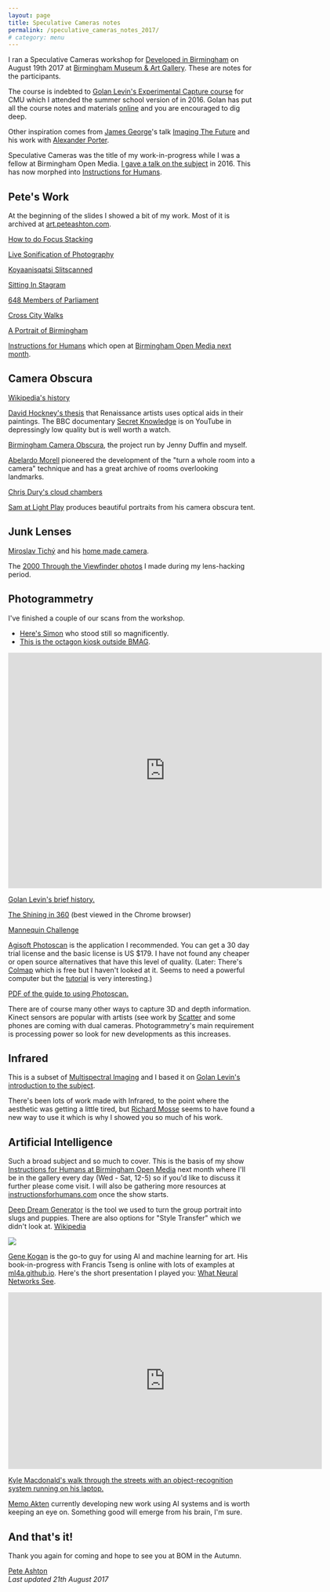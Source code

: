 ```yaml
---
layout: page
title: Speculative Cameras notes
permalink: /speculative_cameras_notes_2017/
# category: menu
---
```


I ran a Speculative Cameras workshop for [Developed in Birmingham](https://www.developedinbirmingham.com) on August 19th 2017 at [Birmingham Museum & Art Gallery](http://www.birminghammuseums.org.uk/bmag). These are notes for the participants. 

The course is indebted to [Golan Levin's Experimental Capture course](https://github.com/golanlevin/ExperimentalCapture) for CMU which I attended the summer school version of in 2016. Golan has put all the course notes and materials [online](https://github.com/golanlevin/ExperimentalCapture) and you are encouraged to dig deep. 

Other inspiration comes from [James George](http://jamesgeorge.org)'s talk [Imaging The Future](https://vimeo.com/134973504) and his work with [Alexander Porter](http://alexanderporter.net).

Speculative Cameras was the title of my work-in-progress while I was a fellow at Birmingham Open Media. [I gave a talk on the subject](https://vimeo.com/159868781) in 2016. This has now morphed into [Instructions for Humans](http://art.peteashton.com/instructions-for-humans/). 

## Pete's Work

At the beginning of the slides I showed a bit of my work. Most of it is archived at [art.peteashton.com](http://art.peteashton.com). 

[How to do Focus Stacking](http://blog.peteashton.com/art/2017/01/03/stacking/)

[Live Sonification of Photography](http://art.peteashton.com/live-sonification-photography/) 

[Koyaanisqatsi Slitscanned](http://art.peteashton.com/koyaanisqatsi-slitscanned/)

[Sitting In Stagram](http://art.peteashton.com/sitting-in-stagram/)

[648 Members of Parliament](http://art.peteashton.com/648-MPs/)

[Cross City Walks](http://xcw.org.uk)

[A Portrait of Birmingham](http://art.peteashton.com/portrait-bham)

[Instructions for Humans](http://art.peteashton.com/instructions-for-humans/) which open at [Birmingham Open Media next month](http://www.bom.org.uk/event/instructions-for-humans/).

## Camera Obscura

[Wikipedia's history](https://en.wikipedia.org/wiki/Camera_obscura)

[David Hockney's thesis](https://en.wikipedia.org/wiki/Hockney–Falco_thesis) that Renaissance artists uses optical aids in their paintings. The BBC documentary [Secret Knowledge](https://www.youtube.com/watch?v=X97bhjx4EaI) is on YouTube in depressingly low quality but is well worth a watch. 

[Birmingham Camera Obscura](http://bhamobscura.com), the project run by Jenny Duffin and myself. 

[Abelardo Morell](http://www.abelardomorell.net/project/camera-obscura/) pioneered the development of the "turn a whole room into a camera" technique and has a great archive of rooms overlooking landmarks. 

[Chris Dury's cloud chambers](http://chrisdrury.co.uk)

[Sam at Light Play](https://light-play.org) produces beautiful portraits from his camera obscura tent. 

## Junk Lenses

[Miroslav Tichý](https://en.wikipedia.org/wiki/Miroslav_Tichý) and his [home made camera](http://tichyocean.com/artist/miroslav-tichy).  

The [2000 Through the Viewfinder photos](https://www.flickr.com/photos/peteashton/sets/72157594253244021) I made during my lens-hacking period. 

## Photogrammetry 

I've finished a couple of our scans from the workshop. 

- [Here's Simon](https://skfb.ly/6tnNU) who stood still so magnificently. 
- [This is the octagon kiosk outside BMAG](https://skfb.ly/6tnQH).

<div class="sketchfab-embed-wrapper"><iframe width="640" height="480" src="https://sketchfab.com/models/500e4061685e4ccaaa819765a3f2aff6/embed" frameborder="0" allowvr allowfullscreen mozallowfullscreen="true" webkitallowfullscreen="true" onmousewheel=""></iframe>
</div>

[Golan Levin's brief history.](https://github.com/golanlevin/ExperimentalCapture/blob/master/docs/Photogrammetry-and-3D-scanning.md)

[The Shining in 360](https://www.youtube.com/watch?v=AupAFblRwgY) (best viewed in the Chrome browser)

[Mannequin Challenge](http://prostheticknowledge.tumblr.com/post/153566351806/mannequinchallenge-structure-from-motion-a)

[Agisoft Photoscan](http://www.agisoft.com) is the application I recommended. You can get a 30 day trial license and the basic license is US $179. I have not found any cheaper or open source alternatives that have this level of quality. (Later: There's [Colmap](https://demuc.de/colmap/) which is free but I haven't looked at it. Seems to need a powerful computer but the [tutorial](https://www.youtube.com/watch?v=P-EC0DzeVEU) is very interesting.)

[PDF of the guide to using Photoscan.](https://github.com/golanlevin/ExperimentalCapture/blob/master/workshop/pdf/photogrammetry_from_video_with_photoscan.pdf)

There are of course many other ways to capture 3D and depth information. Kinect sensors are popular with artists (see work by [Scatter](http://scatter.nyc) and some phones are coming with dual cameras. Photogrammetry's main requirement is processing power so look for new developments as this increases. 

## Infrared

This is a subset of [Multispectral Imaging](https://en.wikipedia.org/wiki/Multispectral_image) and I based it on [Golan Levin's introduction to the subject](https://github.com/golanlevin/ExperimentalCapture/blob/master/docs/hyperspectral.md). 

There's been lots of work made with Infrared, to the point where the aesthetic was getting a little tired, but [Richard Mosse](http://www.richardmosse.com) seems to have found a new way to use it which is why I showed you so much of his work. 

## Artificial Intelligence

Such a broad subject and so much to cover. This is the basis of my show [Instructions for Humans at Birmingham Open Media](http://www.bom.org.uk/event/instructions-for-humans/) next month where I'll be in the gallery every day (Wed - Sat, 12-5) so if you'd like to discuss it further please come visit. I will also be gathering more resources at [instructionsforhumans.com](http://instructionsforhumans.com) once the show starts.

[Deep Dream Generator](https://deepdreamgenerator.com) is the tool we used to turn the group portrait into slugs and puppies. There are also options for "Style Transfer" which we didn't look at. [Wikipedia](https://en.wikipedia.org/wiki/DeepDream)

![](http://peteashton.com/images/dream_qviki86p1q0.jpg)

[Gene Kogan](http://genekogan.com) is the go-to guy for using AI and machine learning for art. His book-in-progress with Francis Tseng is online with lots of examples at [ml4a.github.io](http://ml4a.github.io). Here's the short presentation I played you: [What Neural Networks See](https://experiments.withgoogle.com/ai/what-neural-nets-see).

<iframe width="640" height="360" src="https://www.youtube-nocookie.com/embed/Gu0MkmynWkw?rel=0" frameborder="0" allowfullscreen></iframe>

[Kyle Macdonald's walk through the streets with an object-recognition system running on his laptop.](https://vimeo.com/146492001)  

[Memo Akten](http://www.memo.tv) currently developing new work using AI systems and is worth keeping an eye on. Something good will emerge from his brain, I'm sure. 

## And that's it! 

Thank you again for coming and hope to see you at BOM in the Autumn. 

[Pete Ashton](http://peteashton.com)   
*Last updated 21th August 2017*